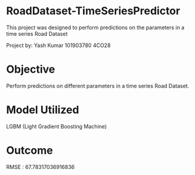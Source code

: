 # RoadDataset-TimeSeriesPredictor
This project was designed to perform predictions on the parameters in a time series Road Dataset 

Project by:   Yash Kumar  101903780   4CO28

# Objective
Perform predictions on different parameters in a time series Road Dataset.

# Model Utilized
LGBM (Light Gradient Boosting Machine)

# Outcome
RMSE : 67.78317036916836
